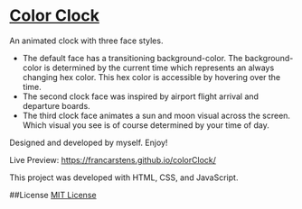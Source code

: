 # [Color Clock](https://francarstens.github.io/colorClock/)

An animated clock with three face styles. 

* The default face has a transitioning background-color. The background-color is determined by the current time which represents an always changing hex color. This hex color is accessible by hovering over the time. 
* The second clock face was inspired by airport flight arrival and departure boards. 
* The third clock face animates a sun and moon visual across the screen. Which visual you see is of course determined by your time of day.

Designed and developed by myself. Enjoy!

Live Preview: https://francarstens.github.io/colorClock/

This project was developed with HTML, CSS, and JavaScript.

##License
[MIT License](https://opensource.org/licenses/MIT)
